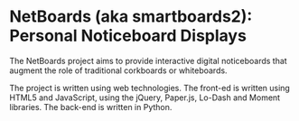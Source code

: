NetBoards (aka smartboards2): Personal Noticeboard Displays
============

The NetBoards project aims to provide interactive digital noticeboards that augment the role of traditional corkboards or whiteboards.

The project is written using web technologies. The front-ed is written using HTML5 and JavaScript, using the jQuery, Paper.js, Lo-Dash and Moment libraries. The back-end is written in Python.

